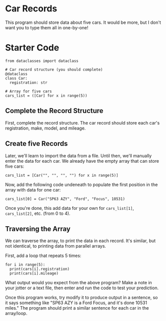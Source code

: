 # Car Records

This program should store data about five cars. It would be more, but I don't want you to type them all in one-by-one!

# Starter Code
```
from dataclasses import dataclass

# Car record structure (you should complete)
@dataclass
class Car:
  registration: str

# Array for five cars
cars_list = ([Car] for x in range(5))
```

## Complete the Record Structure
First, complete the record structure. The car record should store each car's registration, make, model, and mileage.

## Create five Records
Later, we'll learn to import the data from a file. Until then, we'll manually enter the data for each car. We already have the empty array that can store five cars:

```
cars_list = [Car("", "", "", "") for x in range(5)]
```
Now, add the following code undeneath to populate the first position in the array with data for one car:

```
cars_list[0] = Car("SP63 AZY", "Ford", "Focus", 10531)
```
Once you're done, this add data for your own for `cars_list[1]`, `cars_list[2]`, etc. (from 0 to 4).

## Traversing the Array
We can traverse the array, to print the data in each record.
It's similar, but not identical, to printing data from parallel arrays.

First, add a loop that repeats 5 times:
```
for i in range(5):
  print(cars[i].registration)
  print(cars[i].mileage)
```
What output would you expect from the above program? Make a note in your jotter or a text file, then enter and run the code to test your prediction.

Once this program works, try modify it to produce output in a sentence, so it says something like "SP63 AZY is a Ford Focus, and it's done 10531 miles." The program should print a similar sentence for each car in the array/loop.
